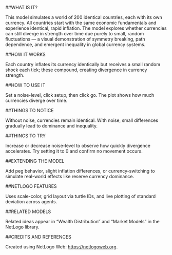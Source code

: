 ##WHAT IS IT?

This model simulates a world of 200 identical countries, each with its own currency. All countries start with the same economic fundamentals and experience identical, rapid inflation. The model explores whether currencies can still diverge in strength over time due purely to small, random fluctuations — a visual demonstration of symmetry breaking, path dependence, and emergent inequality in global currency systems.

##HOW IT WORKS

Each country inflates its currency identically but receives a small random shock each tick; these compound, creating divergence in currency strength.

##HOW TO USE IT

Set a noise-level, click setup, then click go. The plot shows how much currencies diverge over time.

##THINGS TO NOTICE

Without noise, currencies remain identical. With noise, small differences gradually lead to dominance and inequality.

##THINGS TO TRY

Increase or decrease noise-level to observe how quickly divergence accelerates. Try setting it to 0 and confirm no movement occurs.

##EXTENDING THE MODEL

Add peg behavior, slight inflation differences, or currency-switching to simulate real-world effects like reserve currency dominance.

##NETLOGO FEATURES

Uses scale-color, grid layout via turtle IDs, and live plotting of standard deviation across agents.

##RELATED MODELS

Related ideas appear in “Wealth Distribution” and “Market Models” in the NetLogo library.

##CREDITS AND REFERENCES

Created using NetLogo Web: https://netlogoweb.org.
